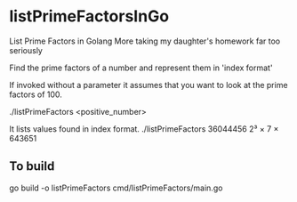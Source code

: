 # listPrimeFactorsInGo
List Prime Factors in Golang
More taking my daughter's homework far too seriously

Find the prime factors of a number and represent them in 'index format'

If invoked without a parameter it assumes that you want to look at the prime factors of 100.

./listPrimeFactors <positive_number>

It lists values found in index format.
    ./listPrimeFactors 36044456
    2³ × 7 × 643651

## To build

go build -o listPrimeFactors cmd/listPrimeFactors/main.go